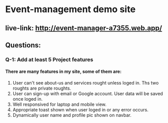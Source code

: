 # Event-management demo site
## live-link: http://event-manager-a7355.web.app/
## Questions:

### Q-1: Add at least 5 Project features

#### There are many features in my site, some of them are:
1) User can't see about-us and services rought unless loged in. Ths two roughts are private roughts.
2) User can sign-up with email or Google account. User data will be saved once loged in.
3) Well responsived for laptop and mobile view.
4) Appropriate toast shown when user loged in or any error occurs.
5)  Dynamically user name and profile pic shown on navbar.


